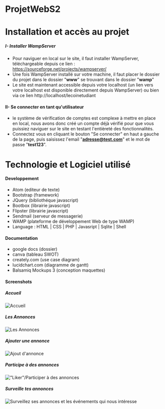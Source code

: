 # ProjetWebS2

# Installation et accès au projet

##### I- Installer WampServer
  - Pour naviguer en local sur le site, il faut installer WampServer, téléchargeable depuis ce lien : https://sourceforge.net/projects/wampserver/
  - Une fois WampServer installé sur votre machine, il faut placer le dossier du projet dans le dossier "**www**" se trouvant dans le dossier "**wamp**"
  - Le site est maintenant accessible depuis votre localhost (un lien vers votre localhost est disponible directement depuis WampServer) ou bien via ce lien http://localhost/lecoinetudiant

#### II- Se connecter en tant qu'utilisateur
  - le système de vérification de comptes est complexe à mettre en place en local, nous avons donc créé un compte déjà vérifié pour que vous puissiez naviguer sur le site en testant l'entièreté des fonctionnalités.
  - Connectez vous en cliquant le bouton "Se connecter" en haut a gauche de la page, puis saisissez l'email "**adresse@test.com**" et le mot de passe "**test123**".


# Technologie et Logiciel utilisé

#### Developpement
* Atom (editeur de texte)
* Bootstrap (framework)
* JQuery (bibliothéque javascript)
* Bootbox (librairie javascript)
* Flipster (librairie javascript)
* Sendmail (serveur de messagerie)
* WAMP (plateforme de développement Web de type WAMP)
* Language :
  HTML | CSS | PHP | Javasript | Sqlite | Shell

#### Documentation
* google docs (dossier)
* canva (tableau SWOT)
* creately.com (use case diagram)
* lucidchart.com (diagramme de gantt)
* Balsamiq Mockups 3 (conception maquettes)

#### Screenshots

##### Accueil
![Accueil](https://user-images.githubusercontent.com/39363844/122483005-ee6a7200-cfd1-11eb-8102-c430c2bce83c.png)
##### Les Annonces
![Les Annonces](https://user-images.githubusercontent.com/39363844/122483025-f62a1680-cfd1-11eb-9fe7-643d90365397.png)
##### Ajouter une annonce
![Ajout d'annonce](https://user-images.githubusercontent.com/39363844/122483037-fb876100-cfd1-11eb-8337-8b7968788196.png)
##### Participe à des annonces
!["Liker"/Participer à des annonces](https://user-images.githubusercontent.com/39363844/122483092-1954c600-cfd2-11eb-8ef0-d93920e85635.png)
##### Surveille tes annonces
![Surveillez ses annonces et les événements qui nous intéresse](https://user-images.githubusercontent.com/39363844/122483143-38ebee80-cfd2-11eb-8ea2-cc38982159d2.png)

